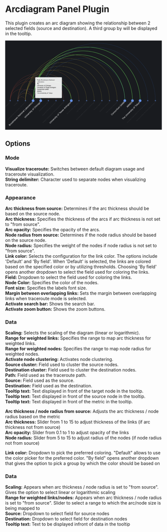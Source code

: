 # Arcdiagram Panel Plugin

This plugin creates an arc diagram showing the relationship between 2 selected fields (source and destination).
A third group by will be displayed in the tooltip.

![](https://github.com/esnet/esnet-arcdiagram-panel/blob/main/src/img/arcdiagram-plugin.png)


## Options
### Mode
**Visualize traceroute:** Switches between default diagram usage and traceroute visualization.<br>
**String delimiter:** Character used to separate nodes when visualizing traceroute.<br>
### Appearance
**Arc thickness from source:** Determines if the arc thickness should be based on the source node.<br>
**Arc thickness:** Specifies the thickness of the arcs if arc thickness is not set to "from source".<br>
**Arc opacity:** Specifies the opacity of the arcs.<br>
**Node radius from source:** Determines if the node radius should be based on the source node.<br>
**Node radius:** Specifies the weight of the nodes if node radius is not set to "from source".<br>
**Link color:** Selects the configuration for the link color. The options include 'Default' and 'By field'. When 'Default' is selected, the links are colored based on the specified color or by utilizing thresholds. Choosing 'By field' opens another dropdown to select the field used for coloring the links.<br>
**Field:** Dropdown to select the field used for coloring the links.<br>
**Node Color:** Specifies the color of the nodes.<br>
**Font size:** Specifies the labels font size.<br>
**Margin between overlapping links:** Sets the margin between overlapping links when traceroute mode is selected.<br>
**Activate search bar:** Shows the search bar.<br>
**Activate zoom button:** Shows the zoom buttons.<br>
### Data
**Scaling:** Selects the scaling of the diagram (linear or logarithmic).<br>
**Range for weighted links:** Specifies the range to map arc thickness for weighted links.<br>
**Range for weighted nodes:** Specifies the range to map node radius for weighted nodes.<br>
**Activate node clustering:** Activates node clustering.<br>
**Source cluster:** Field used to cluster the source nodes.<br>
**Destination cluster:** Field used to cluster the destination nodes.<br>
**Path:** Field used as the traceroute path.<br>
**Source:** Field used as the source.<br>
**Destination:** Field used as the destination.<br>
**Tooltip text:** Text displayed in front of the target node in the tooltip.<br>
**Tooltip text:** Text displayed in front of the source node in the tooltip.<br>
**Tooltip text:** Text displayed in front of the metric in the tooltip.<br>






**Arc thickness / node radius from source:** Adjusts the arc thickness / node radius based on the metric<br>
**Arc thickness:** Slider from 1 to 15 to adjust thickness of the links (if arc thickness not from source)<br>
**Arc opacity:** Slider from 0.1 to 1 to adjust opacity of the links <br>
**Node radius:** Slider from 5 to 15 to adjust radius of the nodes (if node radius not from source)<br>

**Link color:** Dropdown to pick the preferred coloring. "Default" allows to use the color picker for the preferred color. "By field" opens another dropdown that gives the option to pick a group by which the color should be based on

### Data
**Scaling:** Appears when arc thickness / node radius is set to "from source". Gives the option to select linear or logarithmic scaling<br>
**Range for weighted links/nodes:** Appears when arc thickness / node radius is set to "from source". Slider to select a range to which the arc/node size is being mapped to<br>
**Source:** Dropdown to select field for source nodes<br>
**Destination:** Dropdown to select field for destination nodes<br>
**Tooltip text:** Text to be displayed infront of data in the tooltip
